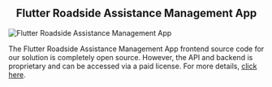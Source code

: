 <h2 style="text-align:center">Flutter Roadside Assistance Management App </h2>

![Flutter Roadside Assistance Management App](https://admin.ninjascode.com/) 

The Flutter Roadside Assistance Management App frontend source code for our solution is completely open source. However, the API and backend is proprietary and can be accessed via a paid license. For more details, <a href="https://enatega.com/?utm_source=github&utm_medium=repo&utm_campaign=lambert-flutter-roadside-assistance-management-app" target="_blank">click here</a>.
